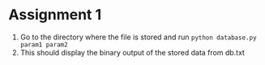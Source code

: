 # Assignment 1

1. Go to the directory where the file is stored and run
   `python database.py param1 param2`
2. This should display the binary output of the stored data from db.txt